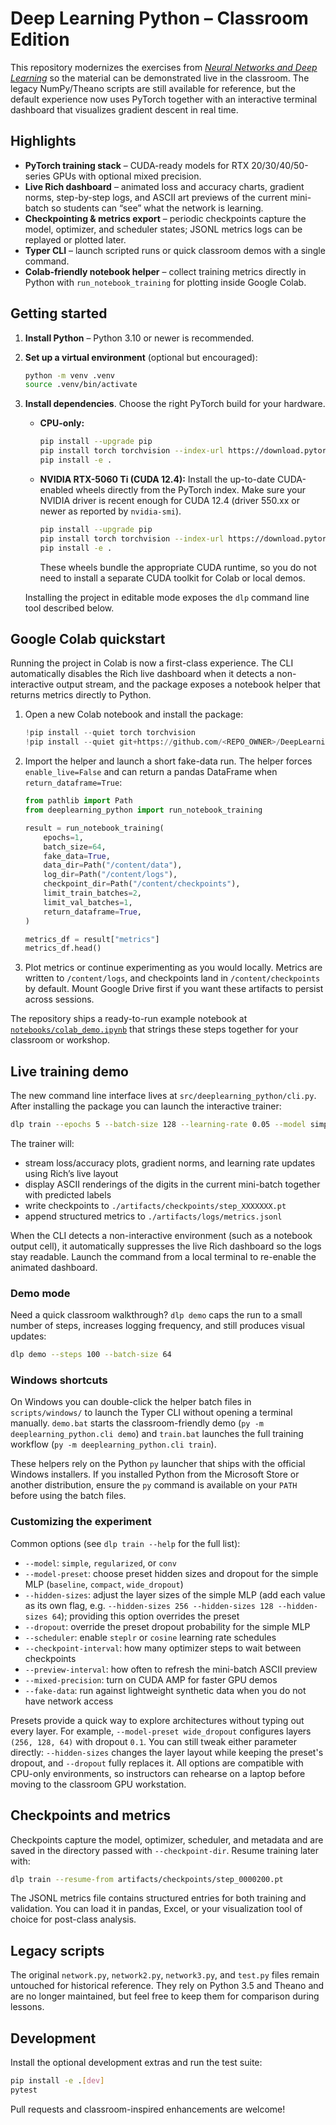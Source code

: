 # Deep Learning Python – Classroom Edition

This repository modernizes the exercises from [*Neural Networks and Deep Learning*](http://neuralnetworksanddeeplearning.com/chap1.html) so the material can be demonstrated live in the classroom.  The legacy NumPy/Theano scripts are still available for reference, but the default experience now uses PyTorch together with an interactive terminal dashboard that visualizes gradient descent in real time.

## Highlights

- **PyTorch training stack** – CUDA-ready models for RTX 20/30/40/50-series GPUs with optional mixed precision.
- **Live Rich dashboard** – animated loss and accuracy charts, gradient norms, step-by-step logs, and ASCII art previews of the current mini-batch so students can “see” what the network is learning.
- **Checkpointing & metrics export** – periodic checkpoints capture the model, optimizer, and scheduler states; JSONL metrics logs can be replayed or plotted later.
- **Typer CLI** – launch scripted runs or quick classroom demos with a single command.
- **Colab-friendly notebook helper** – collect training metrics directly in Python with `run_notebook_training` for plotting inside Google Colab.

## Getting started

1. **Install Python** – Python 3.10 or newer is recommended.
2. **Set up a virtual environment** (optional but encouraged):

   ```bash
   python -m venv .venv
   source .venv/bin/activate
   ```

3. **Install dependencies**.  Choose the right PyTorch build for your hardware.

   - **CPU-only:**

     ```bash
     pip install --upgrade pip
     pip install torch torchvision --index-url https://download.pytorch.org/whl/cpu
     pip install -e .
     ```

   - **NVIDIA RTX-5060 Ti (CUDA 12.4):** Install the up-to-date CUDA-enabled wheels directly from the PyTorch index.  Make sure your NVIDIA driver is recent enough for CUDA 12.4 (driver 550.xx or newer as reported by `nvidia-smi`).

     ```bash
     pip install --upgrade pip
     pip install torch torchvision --index-url https://download.pytorch.org/whl/cu124
     pip install -e .
     ```

     These wheels bundle the appropriate CUDA runtime, so you do not need to install a separate CUDA toolkit for Colab or local demos.

   Installing the project in editable mode exposes the `dlp` command line tool described below.

## Google Colab quickstart

Running the project in Colab is now a first-class experience. The CLI automatically disables the Rich live dashboard when it detects a non-interactive output stream, and the package exposes a notebook helper that returns metrics directly to Python.

1. Open a new Colab notebook and install the package:

   ```python
   !pip install --quiet torch torchvision
   !pip install --quiet git+https://github.com/<REPO_OWNER>/DeepLearningPython.git
   ```

2. Import the helper and launch a short fake-data run. The helper forces `enable_live=False` and can return a pandas DataFrame when `return_dataframe=True`:

   ```python
   from pathlib import Path
   from deeplearning_python import run_notebook_training

   result = run_notebook_training(
       epochs=1,
       batch_size=64,
       fake_data=True,
       data_dir=Path("/content/data"),
       log_dir=Path("/content/logs"),
       checkpoint_dir=Path("/content/checkpoints"),
       limit_train_batches=2,
       limit_val_batches=1,
       return_dataframe=True,
   )

   metrics_df = result["metrics"]
   metrics_df.head()
   ```

3. Plot metrics or continue experimenting as you would locally. Metrics are written to `/content/logs`, and checkpoints land in `/content/checkpoints` by default. Mount Google Drive first if you want these artifacts to persist across sessions.

The repository ships a ready-to-run example notebook at [`notebooks/colab_demo.ipynb`](notebooks/colab_demo.ipynb) that strings these steps together for your classroom or workshop.

## Live training demo

The new command line interface lives at `src/deeplearning_python/cli.py`.  After installing the package you can launch the interactive trainer:

```bash
dlp train --epochs 5 --batch-size 128 --learning-rate 0.05 --model simple
```

The trainer will:

- stream loss/accuracy plots, gradient norms, and learning rate updates using Rich’s live layout
- display ASCII renderings of the digits in the current mini-batch together with predicted labels
- write checkpoints to `./artifacts/checkpoints/step_XXXXXXX.pt`
- append structured metrics to `./artifacts/logs/metrics.jsonl`

When the CLI detects a non-interactive environment (such as a notebook output cell), it automatically suppresses the live Rich dashboard so the logs stay readable. Launch the command from a local terminal to re-enable the animated dashboard.

### Demo mode

Need a quick classroom walkthrough?  `dlp demo` caps the run to a small number of steps, increases logging frequency, and still produces visual updates:

```bash
dlp demo --steps 100 --batch-size 64
```

### Windows shortcuts

On Windows you can double-click the helper batch files in `scripts/windows/` to launch the Typer CLI without opening a terminal manually.  `demo.bat` starts the classroom-friendly demo (`py -m deeplearning_python.cli demo`) and `train.bat` launches the full training workflow (`py -m deeplearning_python.cli train`).

These helpers rely on the Python `py` launcher that ships with the official Windows installers.  If you installed Python from the Microsoft Store or another distribution, ensure the `py` command is available on your `PATH` before using the batch files.

### Customizing the experiment

Common options (see `dlp train --help` for the full list):

- `--model`: `simple`, `regularized`, or `conv`
- `--model-preset`: choose preset hidden sizes and dropout for the simple MLP (`baseline`, `compact`, `wide_dropout`)
- `--hidden-sizes`: adjust the layer sizes of the simple MLP (add each value as its own flag, e.g. `--hidden-sizes 256 --hidden-sizes 128 --hidden-sizes 64`); providing this option overrides the preset
- `--dropout`: override the preset dropout probability for the simple MLP
- `--scheduler`: enable `steplr` or `cosine` learning rate schedules
- `--checkpoint-interval`: how many optimizer steps to wait between checkpoints
- `--preview-interval`: how often to refresh the mini-batch ASCII preview
- `--mixed-precision`: turn on CUDA AMP for faster GPU demos
- `--fake-data`: run against lightweight synthetic data when you do not have network access

Presets provide a quick way to explore architectures without typing out every layer. For example, `--model-preset wide_dropout` configures layers `(256, 128, 64)` with dropout `0.1`. You can still tweak either parameter directly: `--hidden-sizes` changes the layer layout while keeping the preset's dropout, and `--dropout` fully replaces it. All options are compatible with CPU-only environments, so instructors can rehearse on a laptop before moving to the classroom GPU workstation.

## Checkpoints and metrics

Checkpoints capture the model, optimizer, scheduler, and metadata and are saved in the directory passed with `--checkpoint-dir`.  Resume training later with:

```bash
dlp train --resume-from artifacts/checkpoints/step_0000200.pt
```

The JSONL metrics file contains structured entries for both training and validation.  You can load it in pandas, Excel, or your visualization tool of choice for post-class analysis.

## Legacy scripts

The original `network.py`, `network2.py`, `network3.py`, and `test.py` files remain untouched for historical reference.  They rely on Python 3.5 and Theano and are no longer maintained, but feel free to keep them for comparison during lessons.

## Development

Install the optional development extras and run the test suite:

```bash
pip install -e .[dev]
pytest
```

Pull requests and classroom-inspired enhancements are welcome!

